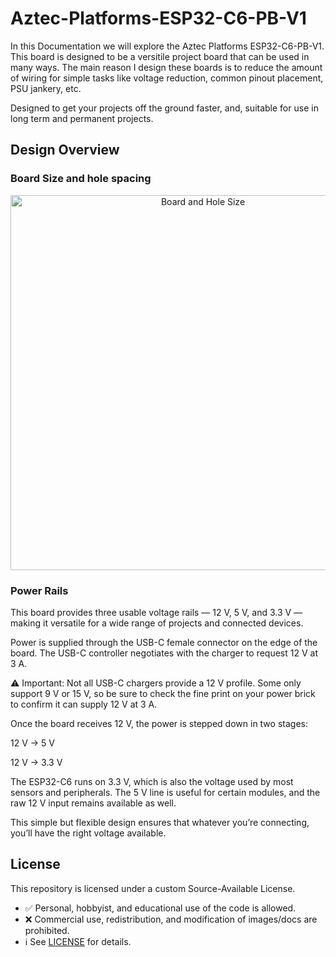 # Aztec-Platforms-ESP32-C6-PB-V1
In this Documentation we will explore the Aztec Platforms ESP32-C6-PB-V1. This board is designed to be a versitile project board that can be used in many ways. The main reason I design these boards is to reduce the amount of wiring for simple tasks like voltage reduction, common pinout placement, PSU jankery, etc.

Designed to get your projects off the ground faster, and, suitable for use in long term and permanent projects.

## Design Overview

### Board Size and hole spacing

<p align="center">
<img src="https://github.com/user-attachments/assets/1544f7ed-0271-4d81-82d0-7321f58d19ca" alt="Board and Hole Size" width="600">
</p>


### Power Rails

  This board provides three usable voltage rails — 12 V, 5 V, and 3.3 V — making it versatile for a wide range of projects and connected devices.
  
  Power is supplied through the USB-C female connector on the edge of the board. The USB-C controller negotiates with the charger to request 12 V at 3 A.
  
  ⚠️ Important: Not all USB-C chargers provide a 12 V profile. Some only support 9 V or 15 V, so be sure to check the fine print on your power brick to confirm it can supply 12 V at 3 A.
  
  Once the board receives 12 V, the power is stepped down in two stages:
  
  12 V → 5 V
  
  12 V → 3.3 V
  
  The ESP32-C6 runs on 3.3 V, which is also the voltage used by most sensors and peripherals. The 5 V line is useful for certain modules, and the raw 12 V input remains available as well.
  
  This simple but flexible design ensures that whatever you’re connecting, you’ll have the right voltage available.



## License
This repository is licensed under a custom Source-Available License.  
- ✅ Personal, hobbyist, and educational use of the code is allowed.  
- ❌ Commercial use, redistribution, and modification of images/docs are prohibited.  
- ℹ️ See [LICENSE](./LICENSE) for details. 
